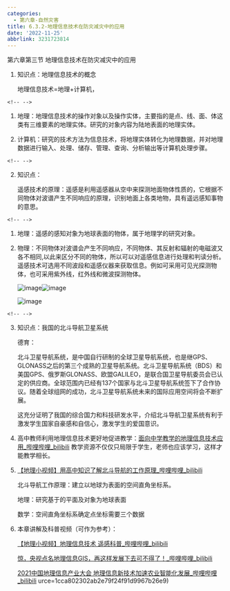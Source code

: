 ```yaml
---
categories:
  - 第六章-自然灾害
title: 6.3.2-地理信息技术在防灾减灾中的应用
date: '2022-11-25'
abbrlink: 3231723814
---
```

第六章第三节 地理信息技术在防灾减灾中的应用

1.  知识点：地理信息技术的概念

    地理信息技术=地理+计算机，

```{=html}
<!-- -->
```
1.  地理：地理信息技术的操作对象以及操作实体，主要指的是点、线、面、体这类有三维要素的地理实体。研究的对象内容为陆地表面的地理实体。

2.  计算机：研究的技术方法为信息技术，将地理实体转化为地理数据，并对地理数据进行输入、处理、储存、管理、查询、分析输出等计算机处理步骤。

```{=html}
<!-- -->
```
2.  知识点：

    遥感技术的原理：遥感是利用遥感器从空中来探测地面物体性质的，它根据不同物体对波谱产生不同响应的原理，识别地面上各类地物，具有遥远感知事物的意思。

```{=html}
<!-- -->
```
1.  地理：遥感的感知对象为地球表面的物体，属于地理学的研究对象。

2.  物理：不同物体对波谱会产生不同响应，不同物体、其反射和辐射的电磁波又各不相同,以此来区分不同的物体，所以可以对遥感信息进行处理和判读分析。遥感技术可选用不同波段和遥感仪器来获取信息。例如可采用可见光探测物体，也可采用紫外线，红外线和微波探测物体。

    ![image](media/image1.GIF)![image](media/image2.jpeg)

    ![image](media/image3.jpeg)

```{=html}
<!-- -->
```
3.  知识点：我国的北斗导航卫星系统

    德育：

    北斗卫星导航系统，是中国自行研制的全球卫星导航系统，也是继GPS、GLONASS之后的第三个成熟的卫星导航系统。北斗卫星导航系统（BDS）和美国GPS、俄罗斯GLONASS、欧盟GALILEO，是联合国卫星导航委员会已认定的供应商。全球范围内已经有137个国家与北斗卫星导航系统签下了合作协议。随着全球组网的成功，北斗卫星导航系统未来的国际应用空间将会不断扩展。

    这充分证明了我国的综合国力和科技研发水平，介绍北斗导航卫星系统有利于激发学生国家自豪感和自信心，激发学生的爱国意识。

4.  高中教师利用地理信息技术更好地促进教学：[面向中学教学的地理信息技术应用_哔哩哔哩_bilibili](https://www.bilibili.com/video/BV19x411Q7MW/?spm_id_from=333.337.search-card.all.click&vd_source=1cca802302ab2e79f24f91d9967b26e9)
    教学资源不仅仅只局限于学生，老师也应该学习，这样才能教学相长。

5.  [【地理小视频】用高中知识了解北斗导航的工作原理_哔哩哔哩_bilibili](https://www.bilibili.com/video/BV17X4y1V7c3/?spm_id_from=333.337.search-card.all.click&vd_source=1cca802302ab2e79f24f91d9967b26e9)

    北斗导航工作原理：建立以地球为表面的空间直角坐标系。

    地理：研究基于的平面及对象为地球表面

    数学：空间直角坐标系确定点坐标需要三个数据

6.  本章讲解及科普视频（可作为参考）：

    [【地理小视频】地理信息技术
    遥感科普_哔哩哔哩_bilibili](https://www.bilibili.com/video/BV1uZ4y1T7KB/?spm_id_from=333.337.search-card.all.click&vd_source=1cca802302ab2e79f24f91d9967b26e9)

    [惊，央视点名地理信息GIS，再这样发展下去可不得了！\_哔哩哔哩_bilibili](https://www.bilibili.com/video/BV1pq4y1972J/?spm_id_from=333.337.search-card.all.click&vd_source=1cca802302ab2e79f24f91d9967b26e9)

    [2021中国地理信息产业大会
    地理信息新技术加速农业智能化发展_哔哩哔哩_bilibili](https://www.bilibili.com/video/BV1vL4y1p7T8/?spm_id_from=333.337.search-card.all.click&vd_source=1cca802302ab2e79f24f91d9967b26e9)
urce=1cca802302ab2e79f24f91d9967b26e9)
